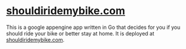 # [shouldiridemybike.com](http://shouldiridemybike.com)

This is a google appengine app written in Go that decides for you if you
should ride your bike or better stay at home. It is deployed at
[shouldiridemybike.com](http://shouldiridemybike.com).
